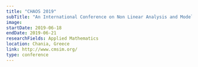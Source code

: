 ```yaml
---
title: "CHAOS 2019"
subTitle: "An International Conference on Non Linear Analysis and Modeling: Theory and Applications."
image:
startDate: 2019-06-18
endDate: 2019-06-21
researchFields: Applied Mathematics
location: Chania, Greece
link: http://www.cmsim.org/
type: conference
---
```

